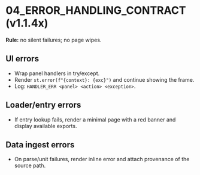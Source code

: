 # 04_ERROR_HANDLING_CONTRACT (v1.1.4x)

**Rule:** no silent failures; no page wipes.

## UI errors
- Wrap panel handlers in try/except.
- Render `st.error(f"{context}: {exc}")` and continue showing the frame.
- Log: `HANDLER_ERR <panel> <action> <exception>`.

## Loader/entry errors
- If entry lookup fails, render a minimal page with a red banner and display available exports.

## Data ingest errors
- On parse/unit failures, render inline error and attach provenance of the source path.
